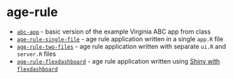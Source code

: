 # age-rule

* [`abc-app`](/abc-app/) - basic version of the example Virginia ABC app from class
* [`age-rule-single-file`](/abc-rule-single-file/) - age rule application written in a single `app.R` file
* [`age-rule-two-files`](/abc-rule-two-files/) - age rule application written with separate `ui.R` and `server.R` files
* [`age-rule-flexdashboard`](/abc-rule-flexdashboard/) - age rule application written using [Shiny with `flexdashboard`](https://rmarkdown.rstudio.com/flexdashboard/shiny.html)
